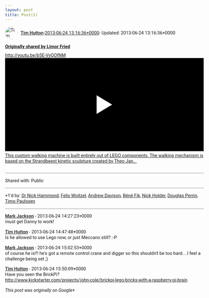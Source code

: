 ```yaml
---
layout: post
title: Post(1)
---
```


<html><head><meta charset="utf-8"><title>Google+ post</title><style>body {font: 11pt Roboto, Arial, sans-serif; max-width: 640px; margin: 24px;}.author-photo {border-radius: 50%; margin-right: 10px; width: 40px;}.author {font-weight: 500;}.main-content {margin: 15px 0 15px;}.post-title {font-weight: bold;}.location {display: block; margin-top: 15px;}.location img {float: left; margin-right: 5px; width: 20px;}.media-link {display: inline-block; max-width: 100%; vertical-align: top;}.media-link p {margin-top: 5px; max-height: 4em; overflow: scroll;}.media {max-height: 100vh; max-width: 100%;}.video-placeholder {background: black; display: flex; height: 300px; max-width: 100%; width: 640px;}.play-icon {border-bottom: 30px solid transparent; border-left: 50px solid white; border-top: 30px solid transparent; color: white; margin: auto;}.album {max-height: 800px; overflow: scroll; width: calc(100vw - 48px);}.album .media-link {margin-right: 5px; max-width: 250px;}.album .media {max-height: 250px;}.link-embed {border-top: 1px solid lightgrey; display: block; margin-top: 20px;}.link-embed img {max-width: 100%;}.inline-link-embed {display: block;}.inline-link-embed img {vertical-align: middle;}.link-title {display: inline-block; font-size: medium; font-weight: 300; padding-left: 1em;}.reshare-attribution {display: block; font-weight: bold; margin-bottom: 10px;}.poll-image {margin-bottom: 5px; max-height: 300px; max-width: 500px;}.poll-choice {align-items: center; display: flex; margin-bottom: 5px; max-width: 500px;}.poll-choice-percentage {background-color: lightblue; height: 100%; left: 0; position: absolute; z-index: -1;}.poll-choice-selected {margin-right: 5px;}.poll-choice-results {border: 1px solid lightgray; border-radius: 5px; display: flex; line-height: 40px; overflow: hidden; padding: 0 8px; position: relative;}.poll-choice-results, .poll-choice-description {flex-grow: 1; margin-right: 10px;}.poll-choice-image {width: 100%;}.poll-choice-image, .poll-choice-image img {max-height: 40px; max-width: 100px;}.poll-choice-votes {max-height: 100px; overflow: auto;}.plus-entity-embed {color: black; display: block; text-decoration: none;}.plus-entity-embed-cover-photo {max-height: 300px; max-width: 100%;}.plus-entity-embed-info {padding: 0 1em 1em;}.plus-entity-embed-info h2 {font-weight: 500; margin: 10px 0;}.plus-entity-embed-info p {font-size: small; margin: 0;}.collection-owner-avatar {border-radius: 50%; border: 2px solid white; height: 40px; margin-top: -22px;}.visibility {padding: 1em 0; border-top: 1px solid grey;}.post-activity {padding: 1em 0; border-top: 1px solid grey;}.comments {border-top: 1px solid gray; padding-top: 1em;}.comment + .comment {margin-top: 1em;}.comment .media-link, .comment .inline-link-embed {margin-top: 5px;}</style></head><body><div style="margin-bottom:1em;"><div style="display:flex; align-items:center"><img class="author-photo" src="https://lh4.googleusercontent.com/-epo4ZZKNqEw/AAAAAAAAAAI/AAAAAAAAVSU/qu3LpcHEnoQ/s64-c/photo.jpg" alt="Tim Hutton"><a href="https://plus.google.com/+TimHutton" target="_blank" class="author">Tim Hutton</a> - <a target="_blank" href="https://plus.google.com/+TimHutton/posts/3gsWJRFbW31">2013-06-24 13:16:36+0000</a><span> - Updated: 2013-06-24 13:16:36+0000</span></div><div class="main-content"></div><div><a target="_blank" href="https://plus.google.com/+ladyada/posts/8vjHr98n8cf" class="reshare-attribution">Originally shared by Limor Fried</a><a rel="nofollow" target="_blank" href="http://youtu.be/b5E-VyQOfNM" class="ot-anchor bidi_isolate" jslog="10929; track:click" dir="ltr">http://youtu.be/b5E-VyQOfNM</a><a href="http://youtu.be/b5E-VyQOfNM" target="_blank" class="media-link"><div class="video-placeholder" title="This custom walking machine is built entirely out of LEGO components. The walking mechanism is based on the Strandbeest kinetic sculpture created by Theo Jan..."><span class="play-icon"></span></div><p>This custom walking machine is built entirely out of LEGO components. The walking mechanism is based on the Strandbeest kinetic sculpture created by Theo Jan...</p></a></div></div><div class="visibility">Shared with: Public</div><div class="post-activity"><div class="plus-oners">+1'd by: <a href="https://plus.google.com/113547634851670311720">Dr Nick Hammond</a>, <a href="https://plus.google.com/+FelixWoitzel">Felix Woitzel</a>, <a href="https://plus.google.com/+AndrewDavison">Andrew Davison</a>, <a href="https://plus.google.com/117412659125572354054">Béné Fik</a>, <a href="https://plus.google.com/+NickHolder">Nick Holder</a>, <a href="https://plus.google.com/108819974358339738546">Douglas Perrin</a>, <a href="https://plus.google.com/+TimoPaulssen">Timo Paulssen</a></div></div><div class="comments"><div class="comment"><a target="_blank" href="https://plus.google.com/110644676207688363950" class="author">Mark Jackson</a><span class="time"> - 2013-06-24 14:27:23+0000</span><div class="comment-content">must get Danny to work!</div></div><div class="comment"><a target="_blank" href="https://plus.google.com/+TimHutton" class="author">Tim Hutton</a><span class="time"> - 2013-06-24 14:47:48+0000</span><div class="comment-content">Is he allowed to use Lego now, or just Meccano still? :-P</div></div><div class="comment"><a target="_blank" href="https://plus.google.com/110644676207688363950" class="author">Mark Jackson</a><span class="time"> - 2013-06-24 15:02:53+0000</span><div class="comment-content">of course he is!!! he&#39;s got a remote control crane and digger so this shouldn&#39;t be too hard....I feel a challenge being set ;)</div></div><div class="comment"><a target="_blank" href="https://plus.google.com/+TimHutton" class="author">Tim Hutton</a><span class="time"> - 2013-06-24 15:50:09+0000</span><div class="comment-content">Have you seen the BrickPi?<br><a rel="nofollow" target="_blank" href="http://www.kickstarter.com/projects/john-cole/brickpi-lego-bricks-with-a-raspberry-pi-brain" class="ot-anchor bidi_isolate" jslog="10929; track:click" dir="ltr">http://www.kickstarter.com/projects/john-cole/brickpi-lego-bricks-with-a-raspberry-pi-brain</a></div></div></div></body></html>

<i>This post was originally on Google+</i>